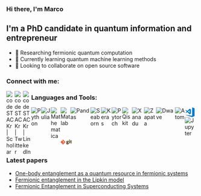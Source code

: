 ### Hi there, I'm Marco 

<!--
**Marco-Di-Tullio/Marco-Di-Tullio** is a ✨ _special_ ✨ repository because its `README.md` (this file) appears on your GitHub profile.
-->

## I'm a PhD candidate in quantum information and entrepreneur 

- 🔭 Researching fermionic quantum computation
- 🌱 Currently learning quantum machine learning methods
- 👯 Looking to collaborate on open source software
<!--
-  :smiley: Love climbing  :mount_fuji: and playing the guitar  :guitar:
-->

### Connect with me:

[<img align="left" alt="codeSTACKr | Scholar" width="22px" src="https://img.favpng.com/7/20/20/google-scholar-education-research-doctor-of-philosophy-png-favpng-dUV9iN3f1E6m53A7thY113J3Y.jpg" />](https://scholar.google.com/citations?user=8fFmpbwAAAAJ&hl=en)
[<img align="left" alt="codeSTACKr | Twitter" width="22px" src="https://cdn.jsdelivr.net/npm/simple-icons@v3/icons/twitter.svg" />](https://twitter.com/MarcoDiTullio21)
[<img align="left" alt="codeSTACKr | LinkedIn" width="22px" src="https://cdn.jsdelivr.net/npm/simple-icons@v3/icons/linkedin.svg" />](https://www.linkedin.com/in/marco-di-tullio-53760b45/)


### Languages and Tools:

<img align="left" alt="Python" width="26px" src="https://upload.wikimedia.org/wikipedia/commons/thumb/c/c3/Python-logo-notext.svg/600px-Python-logo-notext.svg.png" />
<img align="left" alt="Julia" width="26px" src="https://avatars1.githubusercontent.com/u/743164?s=280&v=4" />
<img align="left" alt="Mathematica" width="26px" src="https://lh3.googleusercontent.com/proxy/ocb_EETPLVbyQ_LBzL5pSX9I1Uli_0fTLH0y5l-zBmSCVcB89tFwnb1-MNEHy6UnQ87EhWKBuySL8mke1x6msg0bbI0fabarjj_qGCN8ijHTrOsFdA-D" />
<img align="left" alt="Matlab" width="26px" src="https://upload.wikimedia.org/wikipedia/commons/2/21/Matlab_Logo.png" />
<img align="left" alt="Pandas" width="53px" src="https://upload.wikimedia.org/wikipedia/commons/thumb/e/ed/Pandas_logo.svg/120px-Pandas_logo.svg.png" />
<img align="left" alt="Seaborn" width="28px" src="https://prnewswire2-a.akamaihd.net/p/1893751/sp/189375100/thumbnail/entry_id/1_ux5ew23z/def_height/200/def_width/200/version/100031/type/1" />
<img align="left" alt="Keras" width="28px" src="https://upload.wikimedia.org/wikipedia/commons/thumb/a/ae/Keras_logo.svg/1200px-Keras_logo.svg.png" />
<img align="left" alt="Pytorch" width="28px" src="https://www.pngitem.com/pimgs/m/31-310639_pytorch-logo-png-transparent-png.png" />
<img align="left" alt="Qiskit" width="26px" src="https://upload.wikimedia.org/wikipedia/commons/thumb/5/51/Qiskit-Logo.svg/1024px-Qiskit-Logo.svg.png" />
<img align="left" alt="Xanadu" width="32px" src="https://pbs.twimg.com/profile_images/1180820379553546240/g90pOlP__400x400.jpg" />
<img align="left" alt="Zapata" width="32px" src="https://avatars1.githubusercontent.com/u/37746356?s=280&v=4" />
<img align="left" alt="Dwave" width="50px" src="https://upload.wikimedia.org/wikipedia/commons/4/4f/Logo_dwave.png" />
<img align="left" alt="Atom" width="26px" src="https://encrypted-tbn0.gstatic.com/images?q=tbn%3AANd9GcSiWysKlz8wkmOvcLZmdxiojcH3Bh4XcRnY7g&usqp=CAU" />
<img align="left" alt="Visual Studio Code" width="26px" src="https://raw.githubusercontent.com/github/explore/80688e429a7d4ef2fca1e82350fe8e3517d3494d/topics/visual-studio-code/visual-studio-code.png" />
<img align="left" alt="Jupyter" width="26px" src="https://encrypted-tbn0.gstatic.com/images?q=tbn%3AANd9GcT7OuH7dMFeUfLaVZvz0UFK8bef6QGGLw8WMQ&usqp=CAU" />
<img align="center" alt="Git" width="30px" src="https://raw.githubusercontent.com/github/explore/80688e429a7d4ef2fca1e82350fe8e3517d3494d/topics/git/git.png" />

<!--
<img align="left" alt="GitHub" width="26px" src="https://raw.githubusercontent.com/github/explore/78df643247d429f6cc873026c0622819ad797942/topics/github/github.png" />
-->


<br />

### Latest papers
- [One-body entanglement as a quantum resource in fermionic systems](https://arxiv.org/abs/2001.03570)
- [Fermionic entanglement in the Lipkin model](https://journals.aps.org/pra/abstract/10.1103/PhysRevA.100.062104)
- [Fermionic Entanglement in Superconducting Systems](https://journals.aps.org/pra/abstract/10.1103/PhysRevA.97.062109)
